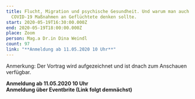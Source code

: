 ```yaml
---
title: Flucht, Migration und psychische Gesundheit. Und warum man auch bei
  COVID-19 Maßnahmen an Geflüchtete denken sollte.
start: 2020-05-19T16:30:00.000Z
end: 2020-05-19T18:00:00.000Z
place: Zoom
person: Mag.a Dr.in Dina Weindl
count: 97
link: "**Anmeldung ab 11.05.2020 10 Uhr**"
---
```

Anmerkung: Der Vortrag wird aufgezeichnet und ist dnach zum Anschauen verfügbar.



**Anmeldung ab 11.05.2020 10 Uhr\
Anmeldung über Eventbrite (Link folgt demnächst)**